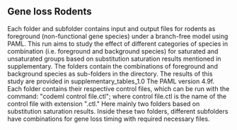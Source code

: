 ## Gene loss Rodents
Each folder and subfolder contains input and output files for rodents as foreground (non-functional gene species) under a branch-free model using PAML. 
This run aims to study the effect of different categories of species in combination (i.e. foreground and background species) for saturated and unsaturated groups based on substitution saturation results mentioned in supplementary. 
The folders contain the combinations of foreground and background species as sub-folders in the directory. 
The results of this study are provided in supplementary_tables_1.0 The PAML version 4.9f. 
Each folder contains their respective control files, which can be run with the command: "codeml control file.ctl"; where control file.ctl is the name of the control file with extension ".ctl." Here mainly two folders based on substitution saturation results. Inside these two folders, different subfolders have combinations for gene loss timing with required necessary files.
